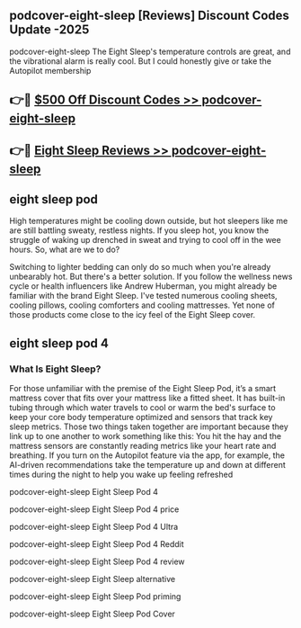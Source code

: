 ## podcover-eight-sleep [Reviews​] Discount Codes Update -2025

podcover-eight-sleep The Eight Sleep's temperature controls are great, and the vibrational alarm is really cool. But I could honestly give or take the Autopilot membership

## 👉🔴 [$500 Off Discount Codes >> podcover-eight-sleep](http://download.freeplayer.one?title=podcover-eight-sleep&ref=18-ES)

## 👉🔴 [Eight Sleep Reviews >> podcover-eight-sleep](http://download.freeplayer.one?title=podcover-eight-sleep&ref=18-ES)

## eight sleep pod

High temperatures might be cooling down outside, but hot sleepers like me are still battling sweaty, restless nights. If you sleep hot, you know the struggle of waking up drenched in sweat and trying to cool off in the wee hours. So, what are we to do?

Switching to lighter bedding can only do so much when you're already unbearably hot. But there's a better solution. If you follow the wellness news cycle or health influencers like Andrew Huberman, you might already be familiar with the brand Eight Sleep. I've tested numerous cooling sheets, cooling pillows, cooling comforters and cooling mattresses. Yet none of those products come close to the icy feel of the Eight Sleep cover.

## eight sleep pod 4

### What Is Eight Sleep?

For those unfamiliar with the premise of the Eight Sleep Pod, it’s a smart mattress cover that fits over your mattress like a fitted sheet. It has built-in tubing through which water travels to cool or warm the bed's surface to keep your core body temperature optimized and sensors that track key sleep metrics. Those two things taken together are important because they link up to one another to work something like this: You hit the hay and the mattress sensors are constantly reading metrics like your heart rate and breathing. If you turn on the Autopilot feature via the app, for example, the AI-driven recommendations take the temperature up and down at different times during the night to help you wake up feeling refreshed

podcover-eight-sleep Eight Sleep Pod 4

podcover-eight-sleep Eight Sleep Pod 4 price

podcover-eight-sleep Eight Sleep Pod 4 Ultra

podcover-eight-sleep Eight Sleep Pod 4 Reddit

podcover-eight-sleep Eight Sleep Pod 4 review

podcover-eight-sleep Eight Sleep alternative

podcover-eight-sleep Eight Sleep Pod priming

podcover-eight-sleep Eight Sleep Pod Cover